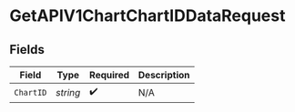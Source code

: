 # GetAPIV1ChartChartIDDataRequest


## Fields

| Field              | Type               | Required           | Description        |
| ------------------ | ------------------ | ------------------ | ------------------ |
| `ChartID`          | *string*           | :heavy_check_mark: | N/A                |